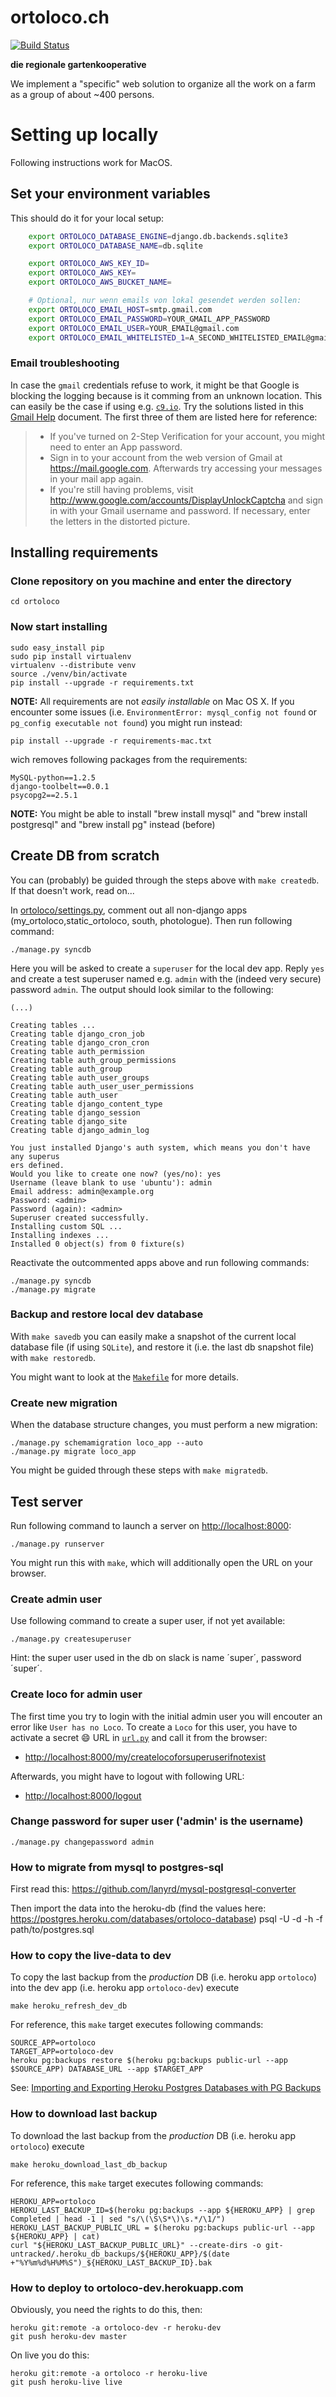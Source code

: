 ortoloco.ch
===========

[![Build Status](https://travis-ci.org/ortoloco/ortoloco.svg?branch=master)](https://travis-ci.org/ortoloco/ortoloco)

**die regionale gartenkooperative**

We implement a "specific" web solution to organize all the work on a
farm as a group of about ~400 persons.

# Setting up locally

Following instructions work for MacOS.

## Set your environment variables

This should do it for your local setup:

``` bash
    export ORTOLOCO_DATABASE_ENGINE=django.db.backends.sqlite3
    export ORTOLOCO_DATABASE_NAME=db.sqlite

    export ORTOLOCO_AWS_KEY_ID=
    export ORTOLOCO_AWS_KEY=
    export ORTOLOCO_AWS_BUCKET_NAME=

    # Optional, nur wenn emails von lokal gesendet werden sollen:
    export ORTOLOCO_EMAIL_HOST=smtp.gmail.com
    export ORTOLOCO_EMAIL_PASSWORD=YOUR_GMAIL_APP_PASSWORD
    export ORTOLOCO_EMAIL_USER=YOUR_EMAIL@gmail.com
    export ORTOLOCO_EMAIL_WHITELISTED_1=A_SECOND_WHITELISTED_EMAIL@gmail.com # optional
```

### Email troubleshooting

In case the `gmail` credentials refuse to work, it might be that Google
is blocking the logging because is it comming from an unknown location.
This can easily be the case if using e.g. [`c9.io`](https://c9.io/).
Try the solutions listed in this [Gmail Help](https://support.google.com/mail/answer/78754)
document. The first three of them are listed here for reference:

> - If you've turned on 2-Step Verification for your account, you might
  need to enter an App password.
> - Sign in to your account from the web version of Gmail at
  <https://mail.google.com>. Afterwards try accessing your messages in
  your mail app again.
> - If you're still having problems, visit
  <http://www.google.com/accounts/DisplayUnlockCaptcha> and sign in with
  your Gmail username and password. If necessary, enter the letters in
  the distorted picture.



## Installing requirements

### Clone repository on you machine and enter the directory

    cd ortoloco

### Now start installing

    sudo easy_install pip
    sudo pip install virtualenv
    virtualenv --distribute venv
    source ./venv/bin/activate
    pip install --upgrade -r requirements.txt

**NOTE:** All requirements are not _easily installable_ on Mac OS X. If you encounter some issues (i.e. `EnvironmentError: mysql_config not found` or `pg_config executable not found`) you might run instead:

    pip install --upgrade -r requirements-mac.txt

wich removes following packages from the requirements:

    MySQL-python==1.2.5
    django-toolbelt==0.0.1
    psycopg2==2.5.1

**NOTE:** You might be able to install "brew install mysql" and "brew install postgresql" and "brew install pg" instead (before)

## Create DB from scratch

You can (probably) be guided through the steps above with `make createdb`. If that doesn't work, read on...

In [ortoloco/settings.py](https://github.com/ortoloco/ortoloco/blob/5b8bf329e6d01fc6b6f4215a514c8fa456e09cf7/ortoloco/settings.py#L166-L169), comment out all non-django apps (my_ortoloco,static_ortoloco, south, photologue). Then
run following command:

    ./manage.py syncdb

Here you will be asked to create a `superuser` for the local dev app.
Reply `yes` and create a test superuser named e.g. `admin` with the
(indeed very secure) password `admin`. The output should look similar
to the following:

```
(...)

Creating tables ...
Creating table django_cron_job
Creating table django_cron_cron
Creating table auth_permission
Creating table auth_group_permissions
Creating table auth_group
Creating table auth_user_groups
Creating table auth_user_user_permissions
Creating table auth_user
Creating table django_content_type
Creating table django_session
Creating table django_site
Creating table django_admin_log

You just installed Django's auth system, which means you don't have any superus
ers defined.
Would you like to create one now? (yes/no): yes
Username (leave blank to use 'ubuntu'): admin
Email address: admin@example.org
Password: <admin>
Password (again): <admin>
Superuser created successfully.
Installing custom SQL ...
Installing indexes ...
Installed 0 object(s) from 0 fixture(s)

```

Reactivate the outcommented apps above and run following commands:

    ./manage.py syncdb
    ./manage.py migrate


### Backup and restore local dev database

With `make savedb` you can easily make a snapshot of the current local
database file (if using `SQLite`), and restore it (i.e. the last db
snapshot file) with `make restoredb`.

You might want to look at the [`Makefile`](https://github.com/ortoloco/ortoloco/blob/master/Makefile) for more details.

### Create new migration

When the database structure changes, you must perform a new migration:

    ./manage.py schemamigration loco_app --auto
    ./manage.py migrate loco_app

You might be guided through these steps with `make migratedb`.

## Test server

Run following command to launch a server on <http://localhost:8000>:

    ./manage.py runserver

You might run this with `make`, which will additionally open the URL
on your browser.

### Create admin user

Use following command to create a super user, if not yet available:

    ./manage.py createsuperuser

Hint: the super user used in the db on slack is name ´super´, password ´super´.

### Create loco for admin user

The first time you try to login with the initial admin user you will
encouter an error like `User has no Loco`. To create a `Loco` for this
user, you have to activate a secret :smile: URL in [`url.py`](https://github.com/ortoloco/ortoloco/blob/5b8bf329e6d01fc6b6f4215a514c8fa456e09cf7/ortoloco/urls.py#L58) and call it from the browser:

- <http://localhost:8000/my/createlocoforsuperuserifnotexist>

Afterwards, you might have to logout with following URL:

- <http://localhost:8000/logout>

### Change password for super user ('admin' is the username)

    ./manage.py changepassword admin


### How to migrate from mysql to postgres-sql
First read this:
https://github.com/lanyrd/mysql-postgresql-converter

Then import the data into the heroku-db (find the values here: https://postgres.heroku.com/databases/ortoloco-database)
psql -U <username> -d <database> -h <host-of-db-server> -f path/to/postgres.sql

### How to copy the live-data to dev

To copy the last backup from the _production_ DB (i.e. heroku app `ortoloco`)
into the dev app (i.e. heroku app `ortoloco-dev`) execute

    make heroku_refresh_dev_db

For reference, this `make` target executes following commands:

    SOURCE_APP=ortoloco
    TARGET_APP=ortoloco-dev
    heroku pg:backups restore $(heroku pg:backups public-url --app $SOURCE_APP) DATABASE_URL --app $TARGET_APP

See: [Importing and Exporting Heroku Postgres Databases with PG Backups](https://devcenter.heroku.com/articles/heroku-postgres-import-export)

### How to download last backup

To download the last backup from the _production_ DB (i.e. heroku app `ortoloco`)
execute

    make heroku_download_last_db_backup

For reference, this `make` target executes following commands:

    HEROKU_APP=ortoloco
    HEROKU_LAST_BACKUP_ID=$(heroku pg:backups --app ${HEROKU_APP} | grep Completed | head -1 | sed "s/\(\S\S*\)\s.*/\1/")
    HEROKU_LAST_BACKUP_PUBLIC_URL = $(heroku pg:backups public-url --app ${HEROKU_APP} | cat)
    curl "${HEROKU_LAST_BACKUP_PUBLIC_URL}" --create-dirs -o git-untracked/.heroku_db_backups/${HEROKU_APP}/$(date +"%Y%m%d%H%M%S")_${HEROKU_LAST_BACKUP_ID}.bak


### How to deploy to ortoloco-dev.herokuapp.com

Obviously, you need the rights to do this, then:

    heroku git:remote -a ortoloco-dev -r heroku-dev
    git push heroku-dev master

On live you do this:

    heroku git:remote -a ortoloco -r heroku-live
    git push heroku-live live
